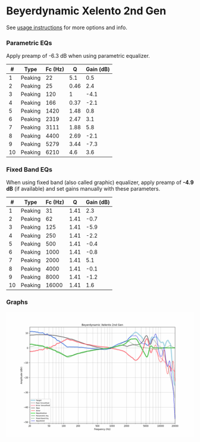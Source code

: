 # Beyerdynamic Xelento 2nd Gen
See [usage instructions](https://github.com/jaakkopasanen/AutoEq#usage) for more options and info.

### Parametric EQs
Apply preamp of -6.3 dB when using parametric equalizer.

|   # | Type    |   Fc (Hz) |    Q |   Gain (dB) |
|-----|---------|-----------|------|-------------|
|   1 | Peaking |        22 | 5.1  |         0.5 |
|   2 | Peaking |        25 | 0.46 |         2.4 |
|   3 | Peaking |       120 | 1    |        -4.1 |
|   4 | Peaking |       166 | 0.37 |        -2.1 |
|   5 | Peaking |      1420 | 1.48 |         0.8 |
|   6 | Peaking |      2319 | 2.47 |         3.1 |
|   7 | Peaking |      3111 | 1.88 |         5.8 |
|   8 | Peaking |      4400 | 2.69 |        -2.1 |
|   9 | Peaking |      5279 | 3.44 |        -7.3 |
|  10 | Peaking |      6210 | 4.6  |         3.6 |

### Fixed Band EQs
When using fixed band (also called graphic) equalizer, apply preamp of **-4.9 dB** (if available) and set gains manually with these parameters.

|   # | Type    |   Fc (Hz) |    Q |   Gain (dB) |
|-----|---------|-----------|------|-------------|
|   1 | Peaking |        31 | 1.41 |         2.3 |
|   2 | Peaking |        62 | 1.41 |        -0.7 |
|   3 | Peaking |       125 | 1.41 |        -5.9 |
|   4 | Peaking |       250 | 1.41 |        -2.2 |
|   5 | Peaking |       500 | 1.41 |        -0.4 |
|   6 | Peaking |      1000 | 1.41 |        -0.8 |
|   7 | Peaking |      2000 | 1.41 |         5.1 |
|   8 | Peaking |      4000 | 1.41 |        -0.1 |
|   9 | Peaking |      8000 | 1.41 |        -1.2 |
|  10 | Peaking |     16000 | 1.41 |         1.6 |

### Graphs
![](./Beyerdynamic%20Xelento%202nd%20Gen.png)
